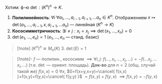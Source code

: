 Хотим: ф-ю $\det: (K^{n})^{n}\to K$. 

1. **Полилинейность**: $\forall i\ \forall a_{1},\dots,a_{i-1},a_{i+1},\dots a_{n} \in K^{n}$. Отображением $x\mapsto \det (a_{1}, \dots, a_{i-1},x,a_{i+1},\dots a_{n})$ — линейная ($K^{n}\to K$)
2. **Кососимметричность**: $\exists i\neq j: x_{i}=x_{j} \implies \det(x_{1},\dots,x_{n})=0$
3. $\det(e_{1}, \dots, e_{n})=1$ ($e_{1},\dots, e_{n}$ — станд. базис)

>[!note] $(K^{n})^{n}\cong M_{n}(K)$
>3. $\det(E)=1$

>[!note]- $f$ — полилин., кососимм $\implies \forall i,j$: $f(\dots, x_{i},\dots,x_{j},\dots)=-f(\dots x_{j},\dots x_{i},\dots)$ (т.е. $\det$ — ориент. площадь).
>**Док-во** для $n=2$ (общ. случай такой же)
>$f(x,x)=0\ \forall x$, $0=f(x+y,x+y)=\cancel{ f(x,x) }+f(x,y)+f(y,x)+\cancel{ f(y,y) }$ $=f(x,y)+f(y,x)$ $\implies f(x,y)=-f(y, x)$

